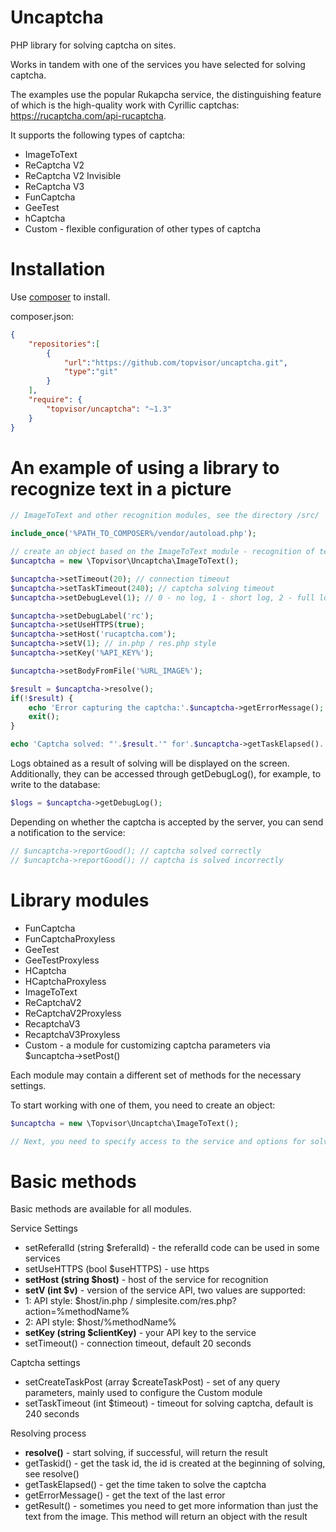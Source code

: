 # Uncaptcha

PHP library for solving captcha on sites.

Works in tandem with one of the services you have selected for solving captcha.

The examples use the popular Rukapcha service, the distinguishing feature of which is the high-quality work with Cyrillic captchas:
https://rucaptcha.com/api-rucaptcha.

It supports the following types of captcha:
* ImageToText
* ReCaptcha V2
* ReCaptcha V2 Invisible
* ReCaptcha V3
* FunCaptcha
* GeeTest
* hCaptcha
* Custom - flexible configuration of other types of captcha

# Installation

Use [composer](https://getcomposer.org/) to install.

composer.json:
```json
{
    "repositories":[
		{
			"url":"https://github.com/topvisor/uncaptcha.git",
			"type":"git"
		}
	],
    "require": {
        "topvisor/uncaptcha": "~1.3"
    }
}
```

# An example of using a library to recognize text in a picture

```php
// ImageToText and other recognition modules, see the directory /src/

include_once('%PATH_TO_COMPOSER%/vendor/autoload.php');

// create an object based on the ImageToText module - recognition of text captcha
$uncaptcha = new \Topvisor\Uncaptcha\ImageToText();

$uncaptcha->setTimeout(20); // connection timeout
$uncaptcha->setTaskTimeout(240); // captcha solving timeout
$uncaptcha->setDebugLevel(1); // 0 - no log, 1 - short log, 2 - full log

$uncaptcha->setDebugLabel('rc');
$uncaptcha->setUseHTTPS(true);
$uncaptcha->setHost('rucaptcha.com');
$uncaptcha->setV(1); // in.php / res.php style
$uncaptcha->setKey('%API_KEY%');

$uncaptcha->setBodyFromFile('%URL_IMAGE%');

$result = $uncaptcha->resolve();
if(!$result) {
	echo 'Error capturing the captcha:'.$uncaptcha->getErrorMessage();
	exit();
}

echo 'Captcha solved: "'.$result.'" for'.$uncaptcha->getTaskElapsed().' sec.';

```

Logs obtained as a result of solving will be displayed on the screen.
Additionally, they can be accessed through getDebugLog(), for example, to write to the database:

```php
$logs = $uncaptcha->getDebugLog();
```

Depending on whether the captcha is accepted by the server, you can send a notification to the service:

```php
// $uncaptcha->reportGood(); // captcha solved correctly
// $uncaptcha->reportGood(); // captcha is solved incorrectly
```

# Library modules

* FunCaptcha
* FunCaptchaProxyless
* GeeTest
* GeeTestProxyless
* HCaptcha
* HCaptchaProxyless
* ImageToText
* ReCaptchaV2
* ReCaptchaV2Proxyless
* RecaptchaV3
* RecaptchaV3Proxyless
* Custom - a module for customizing captcha parameters via $uncaptcha->setPost()

Each module may contain a different set of methods for the necessary settings.

To start working with one of them, you need to create an object:
```php
$uncaptcha = new \Topvisor\Uncaptcha\ImageToText();

// Next, you need to specify access to the service and options for solving the captcha and start solving (see the example above)
```

# Basic methods

Basic methods are available for all modules.

Service Settings
* setReferalId (string $referalId) - the referalId code can be used in some services
* setUseHTTPS (bool $useHTTPS) - use https
* **setHost (string $host)** - host of the service for recognition
* **setV (int $v)** - version of the service API, two values ​​are supported:
* 1: API style: $host/in.php / simplesite.com/res.php?action=%methodName%
* 2: API style: $host/%methodName%
* **setKey (string $clientKey)** - your API key to the service
* setTimeout() - connection timeout, default 20 seconds

Captcha settings
* setCreateTaskPost (array $createTaskPost) - set of any query parameters, mainly used to configure the Custom module
* setTaskTimeout (int $timeout) - timeout for solving captcha, default is 240 seconds

Resolving process
* **resolve()** - start solving, if successful, will return the result
* getTaskid() - get the task id, the id is created at the beginning of solving, see resolve()
* getTaskElapsed() - get the time taken to solve the captcha
* getErrorMessage() - get the text of the last error
* getResult() - sometimes you need to get more information than just the text from the image. This method will return an object with the result